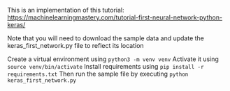 This is an implementation of this tutorial: https://machinelearningmastery.com/tutorial-first-neural-network-python-keras/

Note that you will need to download the sample data and update the keras_first_network.py file to reflect its location

Create a virtual environment using `python3 -m venv venv`
Activate it using `source venv/bin/activate`
Install requirements using `pip install -r requirements.txt`
Then run the sample file by executing `python keras_first_network.py`
